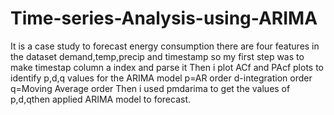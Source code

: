 # Time-series-Analysis-using-ARIMA
It is a case study to forecast  energy consumption there are four features in the dataset
demand,temp,precip and timestamp
so my first step was to make timestap column a index and parse it 
Then i plot ACf and PAcf plots to identify p,d,q values for the ARIMA model
p=AR order
d-integration order
q=Moving Average order
Then i used pmdarima to get the values of p,d,qthen applied ARIMA model to forecast.
